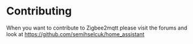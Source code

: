 # Contributing

When you want to contribute to Zigbee2mqtt please visit the forums and look at https://github.com/semihselcuk/home_assistant